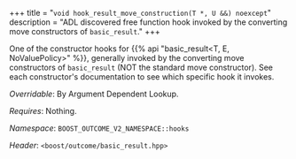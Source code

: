 +++
title = "`void hook_result_move_construction(T *, U &&) noexcept`"
description = "ADL discovered free function hook invoked by the converting move constructors of `basic_result`."
+++

One of the constructor hooks for {{% api "basic_result<T, E, NoValuePolicy>" %}}, generally invoked by the converting move constructors of `basic_result` (NOT the standard move constructor). See each constructor's documentation to see which specific hook it invokes.

*Overridable*: By Argument Dependent Lookup.

*Requires*: Nothing.

*Namespace*: `BOOST_OUTCOME_V2_NAMESPACE::hooks`

*Header*: `<boost/outcome/basic_result.hpp>`
